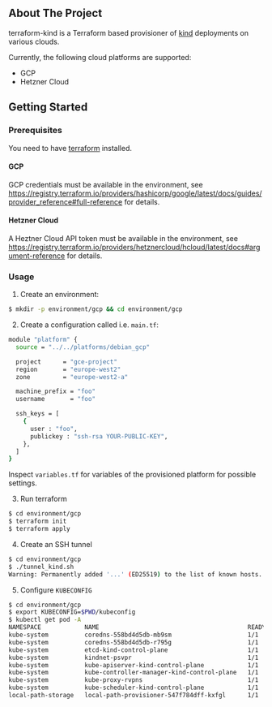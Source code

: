 ## About The Project

terraform-kind is a Terraform based provisioner of [kind](https://kind.sigs.k8s.io/docs/user/quick-start/) deployments on various clouds.

Currently, the following cloud platforms are supported:

* GCP
* Hetzner Cloud

## Getting Started

### Prerequisites

You need to have [terraform](https://www.terraform.io/) installed.

#### GCP

GCP credentials must be available in the environment, see https://registry.terraform.io/providers/hashicorp/google/latest/docs/guides/provider_reference#full-reference for details.

#### Hetzner Cloud

A Heztner Cloud API token must be available in the environment, see https://registry.terraform.io/providers/hetznercloud/hcloud/latest/docs#argument-reference for details.

### Usage

1. Create an environment:
```sh
$ mkdir -p environment/gcp && cd environment/gcp
```
2. Create a configuration called i.e. `main.tf`:
```sh
module "platform" {
  source = "../../platforms/debian_gcp"

  project      = "gce-project"
  region       = "europe-west2"
  zone         = "europe-west2-a"

  machine_prefix = "foo"
  username       = "foo"

  ssh_keys = [
    {
      user : "foo",
      publickey : "ssh-rsa YOUR-PUBLIC-KEY",
    },
  ]
}
```

Inspect `variables.tf` for variables of the provisioned platform for possible settings.

3. Run terraform
```sh
$ cd environment/gcp
$ terraform init
$ terraform apply
```

4. Create an SSH tunnel
```sh
$ cd environment/gcp
$ ./tunnel_kind.sh 
Warning: Permanently added '...' (ED25519) to the list of known hosts.
```

5. Configure `KUBECONFIG`
```sh
$ cd environment/gcp
$ export KUBECONFIG=$PWD/kubeconfig
$ kubectl get pod -A
NAMESPACE            NAME                                         READY   STATUS    RESTARTS   AGE
kube-system          coredns-558bd4d5db-mb9sm                     1/1     Running   0          69m
kube-system          coredns-558bd4d5db-r795g                     1/1     Running   0          69m
kube-system          etcd-kind-control-plane                      1/1     Running   0          69m
kube-system          kindnet-psvpr                                1/1     Running   0          69m
kube-system          kube-apiserver-kind-control-plane            1/1     Running   0          69m
kube-system          kube-controller-manager-kind-control-plane   1/1     Running   0          69m
kube-system          kube-proxy-rvpns                             1/1     Running   0          69m
kube-system          kube-scheduler-kind-control-plane            1/1     Running   0          69m
local-path-storage   local-path-provisioner-547f784dff-kxfgl      1/1     Running   0          69m
```